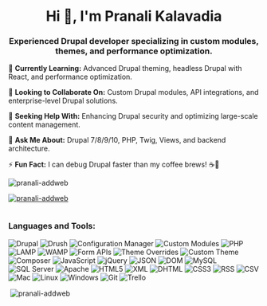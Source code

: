 <h1 align="center">Hi 👋, I'm Pranali Kalavadia</h1>
<h3 align="center">Experienced Drupal developer specializing in custom modules, themes, and performance optimization.</h3>

🌱 **Currently Learning:** Advanced Drupal theming, headless Drupal with React, and performance optimization.  

👯 **Looking to Collaborate On:** Custom Drupal modules, API integrations, and enterprise-level Drupal solutions.  

🤝 **Seeking Help With:** Enhancing Drupal security and optimizing large-scale content management.  

💬 **Ask Me About:** Drupal 7/8/9/10, PHP, Twig, Views, and backend architecture.  

⚡ **Fun Fact:** I can debug Drupal faster than my coffee brews! ☕🚀  


<p align="left"> <img src="https://komarev.com/ghpvc/?username=pranali-addweb&label=Profile%20views&color=0e75b6&style=flat" alt="pranali-addweb" /> </p>

<p align="left"> <a href="https://github.com/ryo-ma/github-profile-trophy"><img src="https://github-profile-trophy.vercel.app/?username=pranali-addweb" alt="pranali-addweb" /></a> </p>

<p align="left"> <a href="https://twitter.com/" target="blank"><img src="https://img.shields.io/twitter/follow/?logo=twitter&style=for-the-badge" alt="" /></a> </p>

<h3 align="left">Languages and Tools:</h3>


![Drupal](https://img.shields.io/badge/Drupal-0C74B1?style=for-the-badge&logo=drupal&logoColor=white) ![Drush](https://img.shields.io/badge/Drush-005F5F?style=for-the-badge&logo=drupal&logoColor=white) ![Configuration Manager](https://img.shields.io/badge/Configuration%20Manager-005F5F?style=for-the-badge&logo=drupal&logoColor=white) ![Custom Modules](https://img.shields.io/badge/Custom%20Modules-8D4B31?style=for-the-badge&logo=drupal&logoColor=white) ![PHP](https://img.shields.io/badge/PHP-777BB4?style=for-the-badge&logo=php&logoColor=white) ![LAMP](https://img.shields.io/badge/LAMP-E44D26?style=for-the-badge&logo=apache&logoColor=white) ![WAMP](https://img.shields.io/badge/WAMP-38B9E3?style=for-the-badge&logo=apache&logoColor=white) ![Form APIs](https://img.shields.io/badge/Form%20APIs-8D4B31?style=for-the-badge&logo=drupal&logoColor=white) ![Theme Overrides](https://img.shields.io/badge/Theme%20Overrides-F6F2E5?style=for-the-badge&logo=drupal&logoColor=black) ![Custom Theme](https://img.shields.io/badge/Custom%20Theme-8D4B31?style=for-the-badge&logo=drupal&logoColor=white) ![Composer](https://img.shields.io/badge/Composer-891C47?style=for-the-badge&logo=composer&logoColor=white) ![JavaScript](https://img.shields.io/badge/JavaScript-F7DF1E?style=for-the-badge&logo=javascript&logoColor=black) ![jQuery](https://img.shields.io/badge/jQuery-0769AD?style=for-the-badge&logo=jquery&logoColor=white) ![JSON](https://img.shields.io/badge/JSON-000000?style=for-the-badge&logo=json&logoColor=white) ![DOM](https://img.shields.io/badge/DOM-000000?style=for-the-badge&logo=html5&logoColor=white) ![MySQL](https://img.shields.io/badge/MySQL-4479A1?style=for-the-badge&logo=mysql&logoColor=white) ![SQL Server](https://img.shields.io/badge/SQL%20Server-CC2927?style=for-the-badge&logo=microsoftsqlserver&logoColor=white) ![Apache](https://img.shields.io/badge/Apache-D22128?style=for-the-badge&logo=apache&logoColor=white) ![HTML5](https://img.shields.io/badge/HTML5-E34F26?style=for-the-badge&logo=html5&logoColor=white) ![XML](https://img.shields.io/badge/XML-FF7F00?style=for-the-badge&logo=xml&logoColor=white) ![DHTML](https://img.shields.io/badge/DHTML-FF8C00?style=for-the-badge&logo=html5&logoColor=white) ![CSS3](https://img.shields.io/badge/CSS3-1572B6?style=for-the-badge&logo=css3&logoColor=white) ![RSS](https://img.shields.io/badge/RSS-FF5722?style=for-the-badge&logo=rss&logoColor=white) ![CSV](https://img.shields.io/badge/CSV-4D76B4?style=for-the-badge&logo=csv&logoColor=white) ![Mac](https://img.shields.io/badge/Mac-000000?style=for-the-badge&logo=apple&logoColor=white) ![Linux](https://img.shields.io/badge/Linux-FCC624?style=for-the-badge&logo=linux&logoColor=black) ![Windows](https://img.shields.io/badge/Windows-00A4EF?style=for-the-badge&logo=windows&logoColor=white) ![Git](https://img.shields.io/badge/Git-F05032?style=for-the-badge&logo=git&logoColor=white) ![Trello](https://img.shields.io/badge/Trello-0079BF?style=for-the-badge&logo=trello&logoColor=white)

<p>&nbsp;<img align="center" src="https://github-readme-stats.vercel.app/api?username=pranali-addweb&show_icons=true&locale=en" alt="pranali-addweb" /></p>

